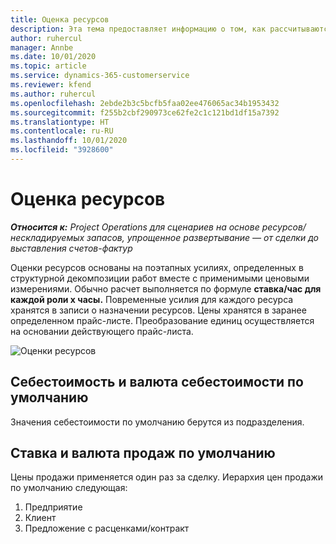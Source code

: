 ```yaml
---
title: Оценка ресурсов
description: Эта тема предоставляет информацию о том, как рассчитываются оценки ресурсов в Project Operations.
author: ruhercul
manager: Annbe
ms.date: 10/01/2020
ms.topic: article
ms.service: dynamics-365-customerservice
ms.reviewer: kfend
ms.author: ruhercul
ms.openlocfilehash: 2ebde2b3c5bcfb5faa02ee476065ac34b1953432
ms.sourcegitcommit: f255b2cbf290973ce62fe2c1c121bd1df15a7392
ms.translationtype: HT
ms.contentlocale: ru-RU
ms.lasthandoff: 10/01/2020
ms.locfileid: "3928600"
---
```

# <a name="resource-estimates"></a>Оценка ресурсов

_**Относится к:** Project Operations для сценариев на основе ресурсов/нескладируемых запасов, упрощенное развертывание — от сделки до выставления счетов-фактур_

Оценки ресурсов основаны на поэтапных усилиях, определенных в структурной декомпозиции работ вместе с применимыми ценовыми измерениями. Обычно расчет выполняется по формуле **ставка/час для каждой роли x часы.** Повременные усилия для каждого ресурса хранятся в записи о назначении ресурсов. Цены хранятся в заранее определенном прайс-листе. Преобразование единиц осуществляется на основании действующего прайс-листа.

![Оценки ресурсов](./media/navigation12.png)

## <a name="default-cost-price-and-cost-currency"></a>Себестоимость и валюта себестоимости по умолчанию

Значения себестоимости по умолчанию берутся из подразделения.

## <a name="default-bill-rate-and-sales-currency"></a>Ставка и валюта продаж по умолчанию

Цены продажи применяется один раз за сделку. Иерархия цен продажи по умолчанию следующая:

1. Предприятие
2. Клиент
3. Предложение с расценками/контракт
